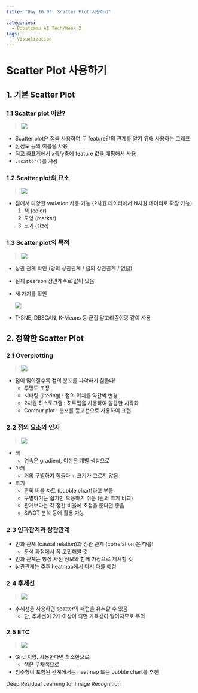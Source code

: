 ```yaml
---
title: "Day_10 03. Scatter Plot 사용하기"

categories:
  - Boostcamp_AI_Tech/Week_2
tags:
  - Visualization
---
```


# Scatter Plot 사용하기

## 1. 기본 Scatter Plot

### 1.1 Scatter plot 이란?

> ![]({{site.url}}/assets/images/2021-08-13-13-26-45.png)

- Scatter plot은 점을 사용하여 두 feature간의 관계를 알기 위해 사용하는 그래프
- 산점도 등의 이름을 사용
- 직교 좌표계에서 x축/y축에 feature 값을 매핑해서 사용
- `.scatter()`를 사용

### 1.2 Scatter plot의 요소

> ![]({{site.url}}/assets/images/2021-08-13-13-27-45.png)

- 점에서 다양한 variation 사용 가능 (2차원 데이터에서 N차원 데이터로 확장 가능)
  1. 색 (color)
  2. 모양 (marker)
  3. 크기 (size)

### 1.3 Scatter plot의 목적

> ![]({{site.url}}/assets/images/2021-08-13-13-28-52.png)

- 상관 관계 확인 (양의 상관관계 / 음의 상관관계 / 없음)
- 실제 pearson 상관계수로 값이 있음

- 세 가지를 확인
    
    ![]({{site.url}}/assets/images/2021-08-13-13-29-52.png)

- T-SNE, DBSCAN, K-Means 등 군집 알고리즘이랑 같이 사용

## 2. 정확한 Scatter Plot

### 2.1 Overplotting

> ![]({{site.url}}/assets/images/2021-08-13-13-32-12.png)

- 점이 많아질수록 점의 분포를 파악하기 힘들다!
  - 투명도 조정
  - 지터링 (jitering) : 점의 위치를 약간씩 변경
  - 2차원 히스토그램 : 히트맵을 사용하여 깔끔한 시각화
  - Contour plot : 분포를 등고선으로 사용하여 표현

### 2.2 점의 요소와 인지

> ![]({{site.url}}/assets/images/2021-08-13-13-34-59.png)

- 색
  - 연속은 gradient, 이산은 개별 색상으로
- 마커
  - 거의 구별하기 힘들다 + 크기가 고르지 않음
- 크기
  - 흔히 버블 차트 (bubble chart)라고 부름
  - 구별하기는 쉽지만 오용하기 쉬움 (원의 크기 비교)
  - 관계보다는 각 점간 비율에 초점을 둔다면 좋음
  - SWOT 분석 등에 활용 가능

### 2.3 인과관계과 상관관계

- 인과 관계 (causal relation)과 상관 관계 (correlation)은 다름!
  - 분석 과정에서 꼭 고민해볼 것
- 인과 관계는 항상 사전 정보와 함께 가정으로 제시할 것
- 상관관계는 추후 heatmap에서 다시 다룰 예정

### 2.4 추세선

> ![]({{site.url}}/assets/images/2021-08-13-13-37-47.png)

- 추세선을 사용하면 scatter의 패턴을 유추할 수 있음
  - 단, 추세선이 2개 이상이 되면 가독성이 떨어지므로 주의

### 2.5 ETC

> ![]({{site.url}}/assets/images/2021-08-13-13-38-21.png)

- Grid 지양. 사용한다면 최소한으로!
  - 색은 무채색으로
- 범주형이 포함된 관계에서는 heatmap 또는 bubble chart를 추천

Deep Residual Learning for Image Recognition